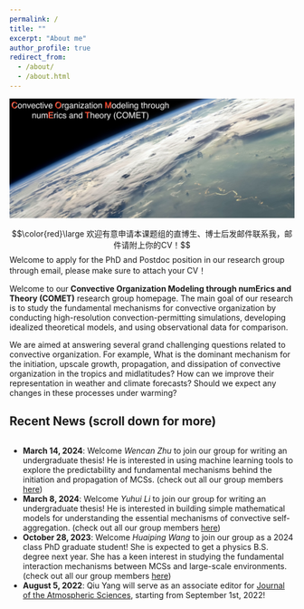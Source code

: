 ```yaml
---
permalink: /
title: ""
excerpt: "About me"
author_profile: true
redirect_from: 
  - /about/
  - /about.html
---
```

<img src="/files/main_COMET.jpeg" alt="drawing"/>

$$\color{red}\large 欢迎有意申请本课题组的直博生、博士后发邮件联系我，邮件请附上你的CV！$$
Welcome to apply for the PhD and Postdoc position in our research group through email, please make sure to attach your CV！

Welcome to our **Convective Organization Modeling through numErics and Theory (COMET)** research group homepage. The main goal of our research is to study the fundamental mechanisms for convective organization by conducting high-resolution convection-permitting simulations, developing idealized theoretical models, and using observational data for comparison. 

We are aimed at answering several grand challenging questions related to convective organization. For example, What is the dominant mechanism for the initiation, upscale growth, propagation, and dissipation of convective organization in the tropics and midlatitudes? How can we improve their representation in weather and climate forecasts? Should we expect any changes in these processes under warming? 

<!--
Hi, my name is Qiu Yang (杨邱 in chinese). I am a research scientist at Pacific Northwest National Laboratory (PNNL) since September 2020. Before that, I was a postdoc associate working with Prof. Andrew Majda (New York University) on *scale interactions of organized tropical convection*. In 2017 spring, I obtained my Ph.D. degree of Atmospheric and Oceanic Sciences from [Center for Atmosphere Ocean Science](https://caos.cims.nyu.edu/dynamic/), Courant Institute of Mathematical Sciences, New York University.

My current research focuses on two topics, including 1) developing theoretical models for underestanding fundamental mechanisms of mesoscale convective systems, 2) studying convective momentum transport for improving the E3SM-MMF. 
-->



Recent News (scroll down for more)
-
<div style="height:400px;overflow:auto;">
<ul>
	<li>
	<b>March 14, 2024</b>: Welcome <i>Wencan Zhu</i> to join our group for writing an undergraduate thesis! He is interested in using machine learning tools to explore the predictability and fundamental mechanisms behind the initiation and propagation of MCSs. (check out all our group members <a href="https://qiuyang50.github.io/group/">here</a>) 
        </li>
	<li>
	<b>March 8, 2024</b>: Welcome <i>Yuhui Li</i> to join our group for writing an undergraduate thesis! He is interested in building simple mathematical models for understanding the essential mechanisms of convective self-aggregation. (check out all our group members <a href="https://qiuyang50.github.io/group/">here</a>) 
        </li>
	<li>
	<b>October 28, 2023</b>: Welcome <i>Huaiping Wang</i> to join our group as a 2024 class PhD graduate student! She is expected to get a physics B.S. degree next year. She has a keen interest in studying the fundamental interaction mechanisms between MCSs and large-scale environments. (check out all our group members <a href="https://qiuyang50.github.io/group/">here</a>)
	</li>
	<li>
	<b>August 5, 2022</b>: Qiu Yang will serve as an associate editor for <a href="https://www.ametsoc.org/index.cfm/ams/publications/journals/journal-of-the-atmospheric-sciences/#contacts">Journal of the Atmospheric Sciences</a>, starting from September 1st, 2022! 
	</li>
</ul>
</div>

<!--
<div style="height:400px;overflow:auto;">
<b>News (scroll for more)</b>
<ul>
	<li>
	<em>June 2023</em>
	Still hunting for exoplanet atmospheres ... Congratulations to Sebastian Zieba for leading this study that was recently published in
	<a href="https://www.nature.com/articles/s41586-023-06232-z">Nature</a>! From simple theory papers<sup><a href="https://iopscience.iop.org/article/10.1088/0004-637X/802/1/21">a</a>,
<a href="https://iopscience.iop.org/article/10.3847/1538-4357/ab4c91">b</a>,
<a href="https://iopscience.iop.org/article/10.3847/1538-4357/ab4c90">c</a>,
<a href="https://iopscience.iop.org/article/10.3847/1538-4357/ab4a05">d</a></sup>,
over a first test run with the Spitzer telescope<sup><a href="https://www.nature.com/articles/s41586-019-1497-4">e</a></sup>,
to now having the incredible capabilities of JWST, the search for atmospheres on roughly Earth-sized planets has been one of the most exciting research areas I've had the privilege to be involved with. In this paper, our team found that the nearby TRAPPIST-1c does not have a thick Venus-like atmosphere. Given the similar finding for the neighboring TRAPPIST-1b<sup><a href="https://www.nature.com/articles/s41586-023-05951-7">f</a></sup>,
maybe it's harder than we originally thought to find truly Earth-like planets out there? 
	</li>
</ul>
</div>

<!--
This is the front page of a website that is powered by the [academicpages template](https://github.com/academicpages/academicpages.github.io) and hosted on GitHub pages. [GitHub pages](https://pages.github.com) is a free service in which websites are built and hosted from code and data stored in a GitHub repository, automatically updating when a new commit is made to the respository. This template was forked from the [Minimal Mistakes Jekyll Theme](https://mmistakes.github.io/minimal-mistakes/) created by Michael Rose, and then extended to support the kinds of content that academics have: publications, talks, teaching, a portfolio, blog posts, and a dynamically-generated CV. You can fork [this repository](https://github.com/academicpages/academicpages.github.io) right now, modify the configuration and markdown files, add your own PDFs and other content, and have your own site for free, with no ads! An older version of this template powers my own personal website at [stuartgeiger.com](http://stuartgeiger.com), which uses [this Github repository](https://github.com/staeiou/staeiou.github.io).

A data-driven personal website
======
Like many other Jekyll-based GitHub Pages templates, academicpages makes you separate the website's content from its form. The content & metadata of your website are in structured markdown files, while various other files constitute the theme, specifying how to transform that content & metadata into HTML pages. You keep these various markdown (.md), YAML (.yml), HTML, and CSS files in a public GitHub repository. Each time you commit and push an update to the repository, the [GitHub pages](https://pages.github.com/) service creates static HTML pages based on these files, which are hosted on GitHub's servers free of charge.

Many of the features of dynamic content management systems (like Wordpress) can be achieved in this fashion, using a fraction of the computational resources and with far less vulnerability to hacking and DDoSing. You can also modify the theme to your heart's content without touching the content of your site. If you get to a point where you've broken something in Jekyll/HTML/CSS beyond repair, your markdown files describing your talks, publications, etc. are safe. You can rollback the changes or even delete the repository and start over -- just be sure to save the markdown files! Finally, you can also write scripts that process the structured data on the site, such as [this one](https://github.com/academicpages/academicpages.github.io/blob/master/talkmap.ipynb) that analyzes metadata in pages about talks to display [a map of every location you've given a talk](https://academicpages.github.io/talkmap.html).

Getting started
======
1. Register a GitHub account if you don't have one and confirm your e-mail (required!)
1. Fork [this repository](https://github.com/academicpages/academicpages.github.io) by clicking the "fork" button in the top right. 
1. Go to the repository's settings (rightmost item in the tabs that start with "Code", should be below "Unwatch"). Rename the repository "[your GitHub username].github.io", which will also be your website's URL.
1. Set site-wide configuration and create content & metadata (see below -- also see [this set of diffs](http://archive.is/3TPas) showing what files were changed to set up [an example site](https://getorg-testacct.github.io) for a user with the username "getorg-testacct")
1. Upload any files (like PDFs, .zip files, etc.) to the files/ directory. They will appear at https://[your GitHub username].github.io/files/example.pdf.  
1. Check status by going to the repository settings, in the "GitHub pages" section

Site-wide configuration
------
The main configuration file for the site is in the base directory in [_config.yml](https://github.com/academicpages/academicpages.github.io/blob/master/_config.yml), which defines the content in the sidebars and other site-wide features. You will need to replace the default variables with ones about yourself and your site's github repository. The configuration file for the top menu is in [_data/navigation.yml](https://github.com/academicpages/academicpages.github.io/blob/master/_data/navigation.yml). For example, if you don't have a portfolio or blog posts, you can remove those items from that navigation.yml file to remove them from the header. 

Create content & metadata
------
For site content, there is one markdown file for each type of content, which are stored in directories like _publications, _talks, _posts, _teaching, or _pages. For example, each talk is a markdown file in the [_talks directory](https://github.com/academicpages/academicpages.github.io/tree/master/_talks). At the top of each markdown file is structured data in YAML about the talk, which the theme will parse to do lots of cool stuff. The same structured data about a talk is used to generate the list of talks on the [Talks page](https://academicpages.github.io/talks), each [individual page](https://academicpages.github.io/talks/2012-03-01-talk-1) for specific talks, the talks section for the [CV page](https://academicpages.github.io/cv), and the [map of places you've given a talk](https://academicpages.github.io/talkmap.html) (if you run this [python file](https://github.com/academicpages/academicpages.github.io/blob/master/talkmap.py) or [Jupyter notebook](https://github.com/academicpages/academicpages.github.io/blob/master/talkmap.ipynb), which creates the HTML for the map based on the contents of the _talks directory).

**Markdown generator**

I have also created [a set of Jupyter notebooks](https://github.com/academicpages/academicpages.github.io/tree/master/markdown_generator
) that converts a CSV containing structured data about talks or presentations into individual markdown files that will be properly formatted for the academicpages template. The sample CSVs in that directory are the ones I used to create my own personal website at stuartgeiger.com. My usual workflow is that I keep a spreadsheet of my publications and talks, then run the code in these notebooks to generate the markdown files, then commit and push them to the GitHub repository.

How to edit your site's GitHub repository
------
Many people use a git client to create files on their local computer and then push them to GitHub's servers. If you are not familiar with git, you can directly edit these configuration and markdown files directly in the github.com interface. Navigate to a file (like [this one](https://github.com/academicpages/academicpages.github.io/blob/master/_talks/2012-03-01-talk-1.md) and click the pencil icon in the top right of the content preview (to the right of the "Raw | Blame | History" buttons). You can delete a file by clicking the trashcan icon to the right of the pencil icon. You can also create new files or upload files by navigating to a directory and clicking the "Create new file" or "Upload files" buttons. 

Example: editing a markdown file for a talk
![Editing a markdown file for a talk](/images/editing-talk.png)

For more info
------
More info about configuring academicpages can be found in [the guide](https://academicpages.github.io/markdown/). The [guides for the Minimal Mistakes theme](https://mmistakes.github.io/minimal-mistakes/docs/configuration/) (which this theme was forked from) might also be helpful.--> 
